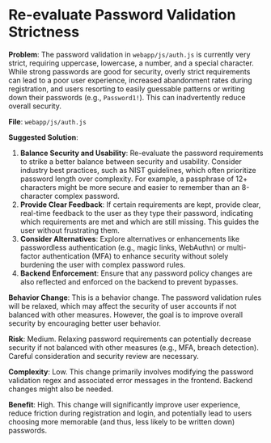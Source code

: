 # Re-evaluate Password Validation Strictness

**Problem**: The password validation in `webapp/js/auth.js` is currently very strict, requiring uppercase, lowercase, a number, and a special character. While strong passwords are good for security, overly strict requirements can lead to a poor user experience, increased abandonment rates during registration, and users resorting to easily guessable patterns or writing down their passwords (e.g., `Password1!`). This can inadvertently reduce overall security.

**File**: `webapp/js/auth.js`

**Suggested Solution**:
1. **Balance Security and Usability**: Re-evaluate the password requirements to strike a better balance between security and usability. Consider industry best practices, such as NIST guidelines, which often prioritize password length over complexity. For example, a passphrase of 12+ characters might be more secure and easier to remember than an 8-character complex password.
2. **Provide Clear Feedback**: If certain requirements are kept, provide clear, real-time feedback to the user as they type their password, indicating which requirements are met and which are still missing. This guides the user without frustrating them.
3. **Consider Alternatives**: Explore alternatives or enhancements like passwordless authentication (e.g., magic links, WebAuthn) or multi-factor authentication (MFA) to enhance security without solely burdening the user with complex password rules.
4. **Backend Enforcement**: Ensure that any password policy changes are also reflected and enforced on the backend to prevent bypasses.

**Behavior Change**: This is a behavior change. The password validation rules will be relaxed, which may affect the security of user accounts if not balanced with other measures. However, the goal is to improve overall security by encouraging better user behavior.

**Risk**: Medium. Relaxing password requirements can potentially decrease security if not balanced with other measures (e.g., MFA, breach detection). Careful consideration and security review are necessary.

**Complexity**: Low. This change primarily involves modifying the password validation regex and associated error messages in the frontend. Backend changes might also be needed.

**Benefit**: High. This change will significantly improve user experience, reduce friction during registration and login, and potentially lead to users choosing more memorable (and thus, less likely to be written down) passwords.